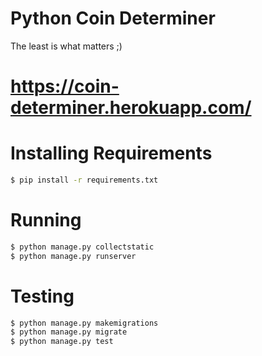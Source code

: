 # Python Coin Determiner
The least is what matters ;)
# https://coin-determiner.herokuapp.com/

# Installing Requirements
```sh
$ pip install -r requirements.txt
```

# Running
```sh
$ python manage.py collectstatic
$ python manage.py runserver
```

# Testing
```sh
$ python manage.py makemigrations
$ python manage.py migrate
$ python manage.py test
```
